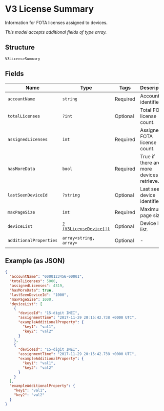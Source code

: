 
# V3 License Summary

Information for FOTA licenses assigned to devices.

*This model accepts additional fields of type array.*

## Structure

`V3LicenseSummary`

## Fields

| Name | Type | Tags | Description | Getter | Setter |
|  --- | --- | --- | --- | --- | --- |
| `accountName` | `string` | Required | Account identifier. | getAccountName(): string | setAccountName(string accountName): void |
| `totalLicenses` | `?int` | Optional | Total FOTA license count. | getTotalLicenses(): ?int | setTotalLicenses(?int totalLicenses): void |
| `assignedLicenses` | `int` | Required | Assigned FOTA license count. | getAssignedLicenses(): int | setAssignedLicenses(int assignedLicenses): void |
| `hasMoreData` | `bool` | Required | True if there are more devices to retrieve. | getHasMoreData(): bool | setHasMoreData(bool hasMoreData): void |
| `lastSeenDeviceId` | `?string` | Optional | Last seen device identifier. | getLastSeenDeviceId(): ?string | setLastSeenDeviceId(?string lastSeenDeviceId): void |
| `maxPageSize` | `int` | Required | Maximum page size. | getMaxPageSize(): int | setMaxPageSize(int maxPageSize): void |
| `deviceList` | [`?(V3LicenseDevice[])`](../../doc/models/v3-license-device.md) | Optional | Device IMEI list. | getDeviceList(): ?array | setDeviceList(?array deviceList): void |
| `additionalProperties` | `array<string, array>` | Optional | - | findAdditionalProperty(string key): array | additionalProperty(string key, array value): void |

## Example (as JSON)

```json
{
  "accountName": "0000123456-00001",
  "totalLicenses": 5000,
  "assignedLicenses": 4319,
  "hasMoreData": true,
  "lastSeenDeviceId": "1000",
  "maxPageSize": 1000,
  "deviceList": [
    {
      "deviceId": "15-digit IMEI",
      "assignmentTime": "2017-11-29 20:15:42.738 +0000 UTC",
      "exampleAdditionalProperty": {
        "key1": "val1",
        "key2": "val2"
      }
    },
    {
      "deviceId": "15-digit IMEI",
      "assignmentTime": "2017-11-29 20:15:42.738 +0000 UTC",
      "exampleAdditionalProperty": {
        "key1": "val1",
        "key2": "val2"
      }
    }
  ],
  "exampleAdditionalProperty": {
    "key1": "val1",
    "key2": "val2"
  }
}
```

